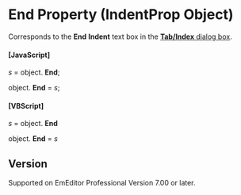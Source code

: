 # End Property (IndentProp Object)

Corresponds to the **End**
**Indent** text box in the
[**Tab/Index** dialog box](../../dlg/properties/general/indent/index).

#### \[JavaScript\]

_s_ = object. **End**;

object. **End** = _s_;

#### \[VBScript\]

_s_ = object. **End**

object. **End** = _s_

## Version

Supported on EmEditor Professional Version 7.00 or later.

